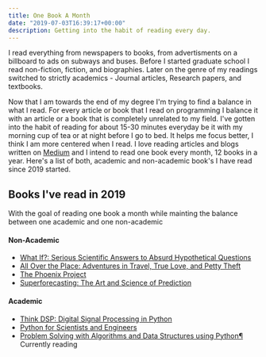 ```yaml
---
title: One Book A Month
date: "2019-07-03T16:39:17+00:00"
description: Getting into the habit of reading every day.
---
```


I read everything from newspapers to books, from advertisments on a billboard to ads on subways and buses.
Before I started graduate school I read non-fiction, fiction, and biographies. Later on the genre of my readings switched to strictly academics - Journal articles, Research papers, and textbooks.

Now that I am towards the end of my degree I'm trying to find a balance in what I read. For every article or book that I read on programming I balance it with an article or a book that is completely unrelated to my field. I've gotten into the habit of reading for about 15-30 minutes everyday be it with my morning cup of tea or at night before I go to bed. It helps me focus better, I think I am more centered when I read. I love reading articles and blogs written on [Medium](https://medium.com/) and  I intend to read one book every month, 12 books in a year. Here's a list of both, academic and non-academic book's I have read since 2019 started.

## Books I've read in 2019

With the goal of reading one book a month while mainting the balance between one academic and one non-academic

#### Non-Academic

- [What If?: Serious Scientific Answers to Absurd Hypothetical Questions](https://www.goodreads.com/book/show/21413662-what-if)
- [All Over the Place: Adventures in Travel, True Love, and Petty Theft](https://www.goodreads.com/book/show/31934609-all-over-the-place)
- [The Phoenix Project](https://itrevolution.com/book/the-phoenix-project/)
- [Superforecasting: The Art and Science of Prediction](https://www.amazon.com/Superforecasting-Science-Prediction-Philip-Tetlock/dp/0804136718)

#### Academic

- [Think DSP: Digital Signal Processing in Python](http://greenteapress.com/thinkdsp/thinkdsp.pdf)
- [Python for Scientists and Engineers](https://www.pythonforengineers.com/python-for-scientists-and-engineers/)
- [Problem Solving with Algorithms and Data Structures using Python¶](https://runestone.academy/runestone/static/pythonds/index.html) Currently reading

